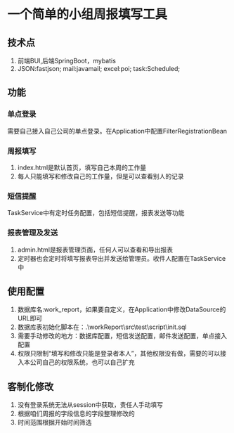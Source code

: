 # 一个简单的小组周报填写工具
## 技术点
1. 前端BUI,后端SpringBoot，mybatis
2. JSON:fastjson; mail:javamail; excel:poi; task:Scheduled;
## 功能
### 单点登录
需要自己接入自己公司的单点登录。在Application中配置FilterRegistrationBean
### 周报填写
1. index.html是默认首页，填写自己本周的工作量
2. 每人只能填写和修改自己的工作量，但是可以查看别人的记录
### 短信提醒
TaskService中有定时任务配置，包括短信提醒，报表发送等功能
### 报表管理及发送
1. admin.html是报表管理页面，任何人可以查看和导出报表
2. 定时器也会定时将填写报表导出并发送给管理员。收件人配置在TaskService中

## 使用配置
1. 数据库名:work_report，如果要自定义，在Application中修改DataSource的URL即可
2. 数据库表初始化脚本在：.\workReport\src\test\script\init.sql
3. 需要手动修改的地方：数据库配置，短信发送配置，邮件发送配置，单点接入配置
4. 权限只限制“填写和修改只能是登录者本人”，其他权限没有做，需要的可以接入本公司自己的权限系统，也可以自己扩充

## 客制化修改
1. 没有登录系统无法从session中获取，责任人手动填写
2. 根据咱们周报的字段信息的字段整理修改的
3. 时间范围根据开始时间筛选